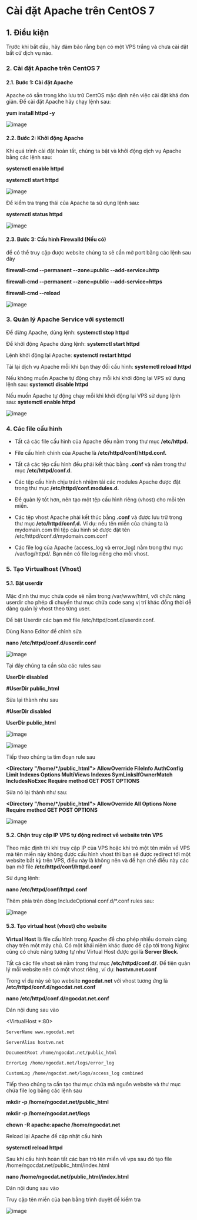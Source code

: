 # Cài đặt Apache trên CentOS 7

## 1. Điều kiện

Trước khi bắt đầu, hãy đảm bảo rằng bạn có một VPS trắng và chưa cài đặt bất cứ dịch vụ nào.

### 2. Cài đặt Apache trên CentOS 7

#### 2.1. Bước 1: Cài đặt Apache

Apache có sẵn trong kho lưu trữ CentOS mặc định nên việc cài đặt khá đơn giản. Để cài đặt Apache hãy chạy lệnh sau:

**yum install httpd -y**

![image](https://user-images.githubusercontent.com/101611197/158959171-ca96b91c-4c5c-4281-9128-c0e13bc39381.png)

#### 2.2. Bước 2: Khởi động Apache

Khi quá trình cài đặt hoàn tất, chúng ta bật và khởi động dịch vụ Apache bằng các lệnh sau:

**systemctl enable httpd**

**systemctl start httpd**

![image](https://user-images.githubusercontent.com/101611197/158959414-a30748ff-6c69-482a-8e31-b42a1f539ecb.png)

Để kiểm tra trạng thái của Apache ta sử dụng lệnh sau:

**systemctl status httpd**

![image](https://user-images.githubusercontent.com/101611197/158959562-4c0ec879-b19b-42fb-93a1-0fca42e26700.png)

#### 2.3. Bước 3: Cấu hình Firewalld (Nếu có)

để có thể truy cập được website chúng ta sẽ cần mở port bằng các lệnh sau đây

**firewall-cmd --permanent --zone=public --add-service=http**

**firewall-cmd --permanent --zone=public --add-service=https**

**firewall-cmd --reload**

![image](https://user-images.githubusercontent.com/101611197/158959979-ccc7544c-964c-4cef-8307-693fcd6dcc57.png)

### 3. Quản lý Apache Service với systemctl

Để dừng Apache, dùng lệnh:  **systemctl stop httpd**

Để khởi động Apache dùng lệnh: **systemctl start httpd**

Lệnh khởi động lại Apache: **systemctl restart httpd**

Tải lại dịch vụ Apache mỗi khi bạn thay đổi cấu hình: **systemctl reload httpd**

Nếu không muốn Apache tự động chạy mỗi khi khởi động lại VPS sử dụng lệnh sau: **systemctl disable httpd**

Nếu muốn Apache tự động chạy mỗi khi khởi động lại VPS sử dụng lệnh sau: **systemctl enable httpd**

![image](https://user-images.githubusercontent.com/101611197/158960618-d1408e28-40a7-4f48-8260-15b63e4e77ac.png)


### 4. Các file cấu hình

- Tất cả các file cấu hình của Apache đều nằm trong thư mục **/etc/httpd.**

- File cấu hình chính của Apache là **/etc/httpd/conf/httpd.conf.**

- Tất cả các tệp cấu hình đều phải kết thúc bằng **.conf** và nằm trong thư mục **/etc/httpd/conf.d**.

- Các tệp cấu hình chịu trách nhiệm tải các modules Apache được đặt trong thư mục **/etc/httpd/conf.modules.d.**

- Để quản lý tốt hơn, nên tạo một tệp cấu hình riêng (vhost) cho mỗi tên miền.

- Các tệp vhost Apache phải kết thúc bằng **.conf** và được lưu trữ trong thư mục **/etc/httpd/conf.d.** Ví dụ: nếu tên miền của chúng ta là mydomain.com thì tệp cấu hình sẽ được đặt tên /etc/httpd/conf.d/mydomain.com.conf

- Các file log của Apache (access_log và error_log) nằm trong thư mục /var/log/httpd/. Bạn nên có file log riêng cho mỗi vhost.

### 5. Tạo Virtualhost (Vhost)
#### 5.1. Bật userdir
Mặc định thư mục chứa code sẽ nằm trong /var/www/html, với chức năng userdir cho phép di chuyển thư mục chứa code sang vị trí khác đồng thời dễ dàng quản lý vhost theo từng user.

Để bật Userdir các bạn mở file /etc/httpd/conf.d/userdir.conf.

Dùng Nano Editor để chỉnh sửa

**nano /etc/httpd/conf.d/userdir.conf**

![image](https://user-images.githubusercontent.com/101611197/158962686-7ce3a866-6908-45d2-975f-69eddfd7d91f.png)

Tại đây chúng ta cần sửa các rules sau

**UserDir disabled**

**#UserDir public_html**

Sửa lại thành như sau

**#UserDir disabled**

**UserDir public_html**

![image](https://user-images.githubusercontent.com/101611197/158963933-04836433-f802-40aa-903d-62e4138c1e10.png)

![image](https://user-images.githubusercontent.com/101611197/158964056-a5bd407e-5396-47b8-9672-7c614bd285de.png)

Tiếp theo chúng ta tìm đoạn rule sau

**<Directory "/home/*/public_html">
    AllowOverride FileInfo AuthConfig Limit Indexes
    Options MultiViews Indexes SymLinksIfOwnerMatch IncludesNoExec
    Require method GET POST OPTIONS
</Directory>**

Sửa nó lại thành như sau:

**<Directory "/home/*/public_html">
    AllowOverride All
    Options None
    Require method GET POST OPTIONS
</Directory>**

![image](https://user-images.githubusercontent.com/101611197/158965232-b8f2ad22-906f-4886-a7bb-54006f4bbfad.png)

#### 5.2. Chặn truy cập IP VPS tự động redirect về website trên VPS
Theo mặc định thì khi truy cập IP của VPS hoặc khi trỏ một tên miền về VPS mà tên miền này không được cấu hình vhost thì bạn sẽ được redirect tới một website bất kỳ trên VPS, điều này là không nên và để hạn chế điều này các bạn mở file **/etc/httpd/conf/httpd.conf**

Sử dụng lệnh:

**nano /etc/httpd/conf/httpd.conf**

Thêm phía trên dòng IncludeOptional conf.d/*.conf rules sau:

![image](https://user-images.githubusercontent.com/101611197/158966538-936b7402-066d-43a4-86b2-906426b1fed4.png)

#### 5.3. Tạo virtual host (vhost) cho website

**Virtual Host** là file cấu hình trong Apache để cho phép nhiều domain cùng chạy trên một máy chủ. Có một khái niệm khác được đề cập tới trong Nginx cũng có chức năng tương tự như Virtual Host được gọi là **Server Block.**

Tất cả các file vhost sẽ nằm trong thư mục **/etc/httpd/conf.d/**. Để tiện quản lý mỗi website nên có một vhost riêng, ví dụ: **hostvn.net.conf**

Trong ví dụ này sẽ tạo website **ngocdat.net** với vhost tương ứng là **/etc/httpd/conf.d/ngocdat.net.conf**

**nano /etc/httpd/conf.d/ngocdat.net.conf** 

Dán nội dung sau vào

<VirtualHost *:80>

	ServerName www.ngocdat.net
  
	ServerAlias hostvn.net
  
	DocumentRoot /home/ngocdat.net/public_html
  
	ErrorLog /home/ngocdat.net/logs/error_log
  
	CustomLog /home/ngocdat.net/logs/access_log combined
  
</VirtualHost>

Tiếp theo chúng ta cần tạo thư mục chứa mã nguồn website và thư mục chứa file log bằng các lệnh sau

**mkdir -p /home/ngocdat.net/public_html**

**mkdir -p /home/ngocdat.net/logs**

**chown -R apache:apache /home/ngocdat.net**

Reload lại Apache để cập nhật cấu hình

**systemctl reload httpd**

Sau khi cấu hình hoàn tất các bạn trỏ tên miền về vps sau đó tạo file /home/ngocdat.net/public_html/index.html

**nano /home/ngocdat.net/public_html/index.html**

Dán nội dung sau vào

<!DOCTYPE html>
<html lang="en">
<head>
	<meta charset="UTF-8">
	<title>hh</title>
</head>
<body>
	<p><center><?= "Hello moi nguoi" ?></center></p>
</body>
</html>


Truy cập tên miền của bạn bằng trình duyệt để kiểm tra


![image](https://user-images.githubusercontent.com/101611197/159105622-319de4c5-7afe-432e-b8f4-304199b0c900.png)
